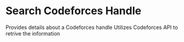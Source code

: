 # Search Codeforces Handle

Provides details about a Codeforces handle
Utilizes Codeforces API to retrive the information